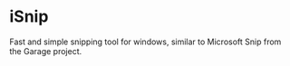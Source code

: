 # iSnip
Fast and simple snipping tool for windows, similar to Microsoft Snip from the Garage project.
